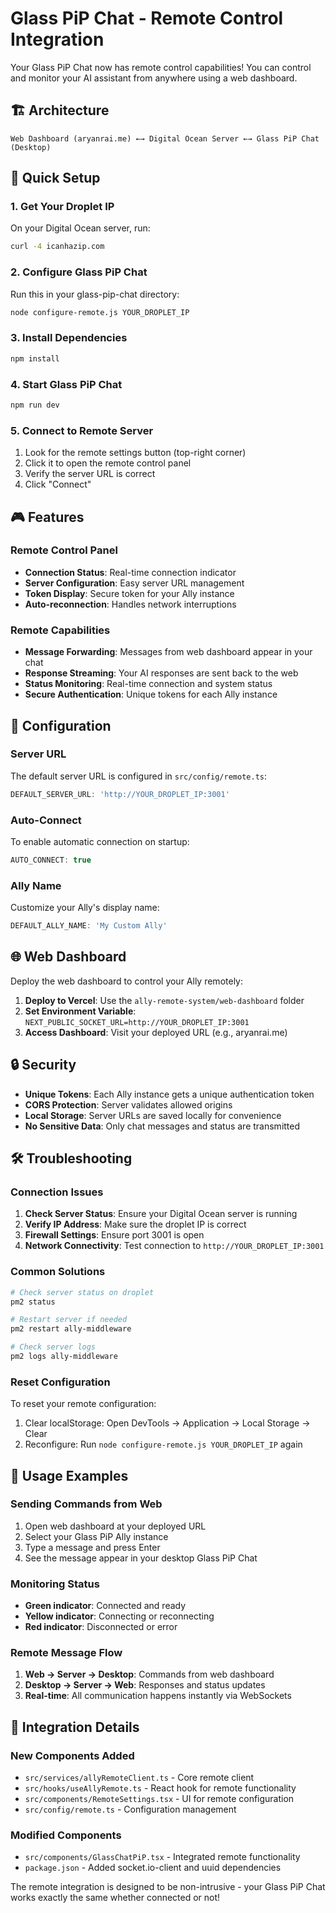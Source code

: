# Glass PiP Chat - Remote Control Integration

Your Glass PiP Chat now has remote control capabilities! You can control and monitor your AI assistant from anywhere using a web dashboard.

## 🏗️ Architecture

```
Web Dashboard (aryanrai.me) ←→ Digital Ocean Server ←→ Glass PiP Chat (Desktop)
```

## 🚀 Quick Setup

### 1. Get Your Droplet IP
On your Digital Ocean server, run:
```bash
curl -4 icanhazip.com
```

### 2. Configure Glass PiP Chat
Run this in your glass-pip-chat directory:
```bash
node configure-remote.js YOUR_DROPLET_IP
```

### 3. Install Dependencies
```bash
npm install
```

### 4. Start Glass PiP Chat
```bash
npm run dev
```

### 5. Connect to Remote Server
1. Look for the remote settings button (top-right corner)
2. Click it to open the remote control panel
3. Verify the server URL is correct
4. Click "Connect"

## 🎮 Features

### Remote Control Panel
- **Connection Status**: Real-time connection indicator
- **Server Configuration**: Easy server URL management  
- **Token Display**: Secure token for your Ally instance
- **Auto-reconnection**: Handles network interruptions

### Remote Capabilities
- **Message Forwarding**: Messages from web dashboard appear in your chat
- **Response Streaming**: Your AI responses are sent back to the web
- **Status Monitoring**: Real-time connection and system status
- **Secure Authentication**: Unique tokens for each Ally instance

## 🔧 Configuration

### Server URL
The default server URL is configured in `src/config/remote.ts`:
```typescript
DEFAULT_SERVER_URL: 'http://YOUR_DROPLET_IP:3001'
```

### Auto-Connect
To enable automatic connection on startup:
```typescript
AUTO_CONNECT: true
```

### Ally Name
Customize your Ally's display name:
```typescript
DEFAULT_ALLY_NAME: 'My Custom Ally'
```

## 🌐 Web Dashboard

Deploy the web dashboard to control your Ally remotely:

1. **Deploy to Vercel**: Use the `ally-remote-system/web-dashboard` folder
2. **Set Environment Variable**: `NEXT_PUBLIC_SOCKET_URL=http://YOUR_DROPLET_IP:3001`
3. **Access Dashboard**: Visit your deployed URL (e.g., aryanrai.me)

## 🔒 Security

- **Unique Tokens**: Each Ally instance gets a unique authentication token
- **CORS Protection**: Server validates allowed origins
- **Local Storage**: Server URLs are saved locally for convenience
- **No Sensitive Data**: Only chat messages and status are transmitted

## 🛠️ Troubleshooting

### Connection Issues
1. **Check Server Status**: Ensure your Digital Ocean server is running
2. **Verify IP Address**: Make sure the droplet IP is correct
3. **Firewall Settings**: Ensure port 3001 is open
4. **Network Connectivity**: Test connection to `http://YOUR_DROPLET_IP:3001`

### Common Solutions
```bash
# Check server status on droplet
pm2 status

# Restart server if needed
pm2 restart ally-middleware

# Check server logs
pm2 logs ally-middleware
```

### Reset Configuration
To reset your remote configuration:
1. Clear localStorage: Open DevTools → Application → Local Storage → Clear
2. Reconfigure: Run `node configure-remote.js YOUR_DROPLET_IP` again

## 📱 Usage Examples

### Sending Commands from Web
1. Open web dashboard at your deployed URL
2. Select your Glass PiP Ally instance
3. Type a message and press Enter
4. See the message appear in your desktop Glass PiP Chat

### Monitoring Status
- **Green indicator**: Connected and ready
- **Yellow indicator**: Connecting or reconnecting  
- **Red indicator**: Disconnected or error

### Remote Message Flow
1. **Web → Server → Desktop**: Commands from web dashboard
2. **Desktop → Server → Web**: Responses and status updates
3. **Real-time**: All communication happens instantly via WebSockets

## 🔄 Integration Details

### New Components Added
- `src/services/allyRemoteClient.ts` - Core remote client
- `src/hooks/useAllyRemote.ts` - React hook for remote functionality
- `src/components/RemoteSettings.tsx` - UI for remote configuration
- `src/config/remote.ts` - Configuration management

### Modified Components
- `src/components/GlassChatPiP.tsx` - Integrated remote functionality
- `package.json` - Added socket.io-client and uuid dependencies

The remote integration is designed to be non-intrusive - your Glass PiP Chat works exactly the same whether connected or not!
